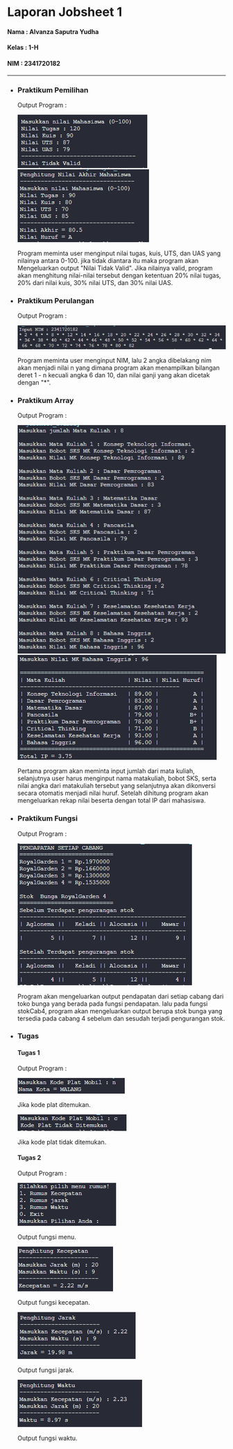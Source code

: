 # Laporan Jobsheet 1
#### Nama : Alvanza Saputra Yudha
#### Kelas : 1-H
#### NIM : 2341720182

<hr>

*  ### Praktikum Pemilihan

    Output Program : 

    <img src="pemilihantidakvalid.PNG">

    <img src="outputPemilihan.PNG">

    Program meminta user menginput nilai tugas, kuis, UTS, dan UAS yang nilainya antara 0-100. jika tidak diantara itu maka program akan Mengeluarkan output "Nilai Tidak Valid". Jika nilainya valid, program akan menghitung nilai-nilai tersebut dengan ketentuan 20% nilai tugas, 20% dari nilai kuis, 30% nilai UTS, dan 30% nilai UAS.

* ### Praktikum Perulangan

    Output Program : 

    <img src="perulangan.PNG">

    Program meminta user menginput NIM, lalu 2 angka dibelakang nim akan menjadi nilai n yang dimana program akan menampilkan bilangan deret 1 - n kecuali angka 6 dan 10, dan nilai ganji yang akan dicetak dengan "*".

* ### Praktikum Array

    Output Program : 

    <img src="inputArray.PNG">

    <img src="outputArray.PNG">

    Pertama program akan meminta input jumlah dari mata kuliah, selanjutnya user harus menginput nama matakuliah, bobot SKS, serta nilai angka dari matakuliah tersebut yang selanjutnya akan dikonversi secara otomatis menjadi nilai huruf. Setelah dihitung program akan mengeluarkan rekap nilai beserta dengan total IP dari mahasiswa.

* ### Praktikum Fungsi

    Output Program : 

    <img src="fungsi.PNG">

    Program akan mengeluarkan output pendapatan dari setiap cabang dari toko bunga yang berada pada fungsi pendapatan. lalu pada fungsi stokCab4, program akan mengeluarkan output berupa stok bunga yang tersedia pada cabang 4 sebelum dan sesudah terjadi pengurangan stok.

* ### Tugas

    #### Tugas 1 

    Output Program : 

    <img src="kodeplat.PNG">
    
    Jika kode plat ditemukan.

    <img src="plattidakditemukan.PNG">

    Jika kode plat tidak ditemukan.

    #### Tugas 2

    Output  Program : 

    <img src="menu.PNG">

    Output fungsi menu.

    <img src="kecepatan.PNG">
    
    Output fungsi kecepatan.

    <img src="jarak.PNG">
    
    Output fungsi jarak.

    <img src="waktu.PNG">
    
    Output fungsi waktu.


